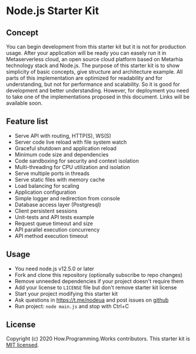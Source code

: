 # Node.js Starter Kit

## Concept

You can begin development from this starter kit but it is not for production
usage. After your application will be ready you can easely run it in
Metaserverless cloud, an open source cloud platform based on Metarhia technology
stack and Node.js. The purpose of this starter kit is to show simplicity of
basic concepts, give structure and architecture example. All parts of this
implementation are optimized for readability and for understanding, but not for
performance and scalability. So it is good for development and better
understanding. However, for deployment you need to take one of the
implementations proposed in this document. Links will be available soon.

## Feature list

- Serve API with routing, HTTP(S), WS(S)
- Server code live reload with file system watch
- Graceful shutdown and application reload
- Minimum code size and dependencies
- Code sandboxing for security and context isolation
- Multi-threading for CPU utilization and isolation
- Serve multiple ports in threads
- Serve static files with memory cache
- Load balancing for scaling
- Application configuration
- Simple logger and redirection from console
- Database access layer (Postgresql)
- Client persistent sessions
- Unit-tests and API tests example
- Request queue timeout and size
- API parallel execution concurrency
- API method execution timeout

## Usage

- You need node.js v12.5.0 or later
- Fork and clone this repository (optionally subscribe to repo changes)
- Remove unneeded dependencies if your project doesn't require them
- Add your license to `LICENSE` file but don't remove starter kit license
- Start your project modifying this starter kit
- Ask questions in https://t.me/nodeua and post issues on
[github](https://github.com/HowProgrammingWorks/NodejsStarterKit/issues)
- Run project: `node main.js` and stop with Ctrl+C

## License

Copyright (c) 2020 How.Programming.Works contributors.
This starter kit is [MIT licensed](./LICENSE).
